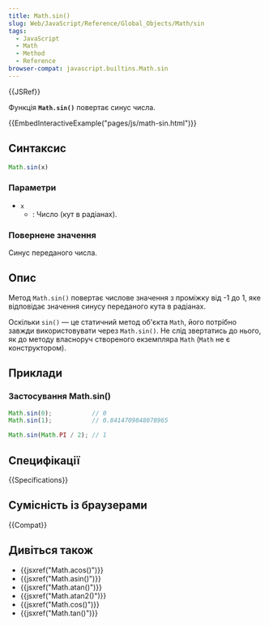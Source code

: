 ```yaml
---
title: Math.sin()
slug: Web/JavaScript/Reference/Global_Objects/Math/sin
tags:
  - JavaScript
  - Math
  - Method
  - Reference
browser-compat: javascript.builtins.Math.sin
---
```

{{JSRef}}

Функція **`Math.sin()`** повертає синус числа.

{{EmbedInteractiveExample("pages/js/math-sin.html")}}

## Синтаксис

```js
Math.sin(x)
```

### Параметри

- `x`
  - : Число (кут в радіанах).

### Повернене значення

Синус переданого числа.

## Опис

Метод `Math.sin()` повертає числове значення з проміжку від -1 до 1, яке відповідає значення синусу переданого кута в радіанах.

Оскільки `sin()` — це статичний метод об'єкта `Math`, його потрібно завжди використовувати через `Math.sin()`. Не слід звертатись до нього, як до методу власноруч створеного екземпляра `Math` (`Math` не є конструктором).

## Приклади

### Застосування Math.sin()

```js
Math.sin(0);           // 0
Math.sin(1);           // 0.8414709848078965

Math.sin(Math.PI / 2); // 1
```

## Специфікації

{{Specifications}}

## Сумісність із браузерами

{{Compat}}

## Дивіться також

- {{jsxref("Math.acos()")}}
- {{jsxref("Math.asin()")}}
- {{jsxref("Math.atan()")}}
- {{jsxref("Math.atan2()")}}
- {{jsxref("Math.cos()")}}
- {{jsxref("Math.tan()")}}
